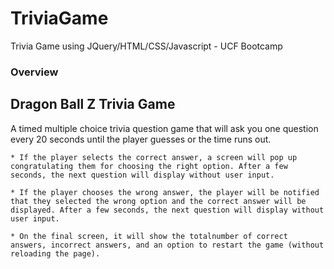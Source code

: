 # TriviaGame
Trivia Game using JQuery/HTML/CSS/Javascript - UCF Bootcamp

### Overview

## Dragon Ball Z Trivia Game

A timed multiple choice trivia question game that will ask you one question every 20 seconds until the player guesses or the time runs out.

    * If the player selects the correct answer, a screen will pop up congratulating them for choosing the right option. After a few seconds, the next question will display without user input.

    * If the player chooses the wrong answer, the player will be notified that they selected the wrong option and the correct answer will be displayed. After a few seconds, the next question will display without user input.

    * On the final screen, it will show the totalnumber of correct answers, incorrect answers, and an option to restart the game (without reloading the page).
